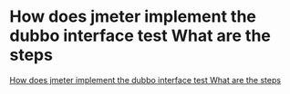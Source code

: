 # How does jmeter implement the dubbo interface test What are the steps
[How does jmeter implement the dubbo interface test What are the steps](https://aiwithcloud.com/2022/09/15/how_does_jmeter_implement_the_dubbo_interface_test_what_are_the_steps/)